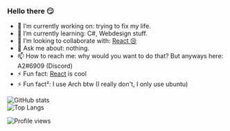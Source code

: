 ### Hello there 😏


- 🔭 I’m currently working on: trying to fix my life.
- 🌱 I’m currently learning: C#, Webdesign stuff.
- 👯 I’m looking to collaborate with: [React 😢](https://github.com/reactdev1337)
- 💬 Ask me about: nothing.
- 📫 How to reach me: why would you want to do that? But anyways here: A2#6909 (Discord)
- ⚡ Fun fact: [React](https://github.com/reactdev1337) is cool
- ⚡ Fun fact²: I use Arch btw (I really don't, I only use ubuntu)

![GitHub stats](https://github-readme-stats.vercel.app/api?username=A2uma0&show_icons=true&theme=react)
<br>
![Top Langs](https://github-readme-stats.vercel.app/api/top-langs/?username=A2uma0&layout=compact&theme=react)

![Profile views](https://gpvc.arturio.dev/A2uma0)
